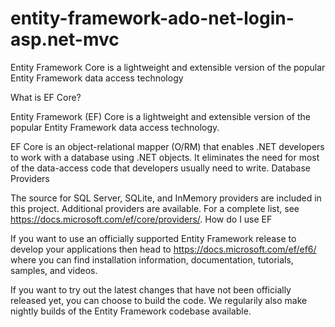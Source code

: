 # entity-framework-ado-net-login-asp.net-mvc
Entity Framework Core is a lightweight and extensible version of the popular Entity Framework data access technology 




What is EF Core?

Entity Framework (EF) Core is a lightweight and extensible version of the popular Entity Framework data access technology.

EF Core is an object-relational mapper (O/RM) that enables .NET developers to work with a database using .NET objects. It eliminates the need for most of the data-access code that developers usually need to write.
Database Providers

The source for SQL Server, SQLite, and InMemory providers are included in this project. Additional providers are available. For a complete list, see https://docs.microsoft.com/ef/core/providers/.
How do I use EF

If you want to use an officially supported Entity Framework release to develop your applications then head to https://docs.microsoft.com/ef/ef6/ where you can find installation information, documentation, tutorials, samples, and videos.

If you want to try out the latest changes that have not been officially released yet, you can choose to build the code. We regularily also make nightly builds of the Entity Framework codebase available.

